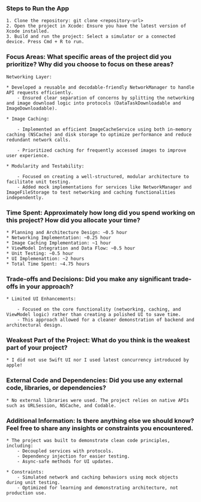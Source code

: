 ### Steps to Run the App
    1. Clone the repository: git clone <repository-url>
    2. Open the project in Xcode: Ensure you have the latest version of Xcode installed.
    3. Build and run the project: Select a simulator or a connected device. Press Cmd + R to run.

### Focus Areas: What specific areas of the project did you prioritize? Why did you choose to focus on these areas?
    Networking Layer:

    * Developed a reusable and decodable-friendly NetworkManager to handle API requests efficiently. 
        - Ensured clear separation of concerns by splitting the networking and image download logic into protocols (DataTaskDownloadable and ImageDownloadable).
    
    * Image Caching:

        - Implemented an efficient ImageCacheService using both in-memory caching (NSCache) and disk storage to optimize performance and reduce redundant network calls.
    
        - Prioritized caching for frequently accessed images to improve user experience.

    * Modularity and Testability:

        - Focused on creating a well-structured, modular architecture to facilitate unit testing.
        - Added mock implementations for services like NetworkManager and ImageFileStorage to test networking and caching functionalities independently.

### Time Spent: Approximately how long did you spend working on this project? How did you allocate your time?
    * Planning and Architecture Design: ~0.5 hour
    * Networking Implementation: ~0.25 hour
    * Image Caching Implementation: ~1 hour
    * ViewModel Integration and Data Flow: ~0.5 hour
    * Unit Testing: ~0.5 hour
    * UI Implemenattion: ~2 hours
    * Total Time Spent: ~4.75 hours

### Trade-offs and Decisions: Did you make any significant trade-offs in your approach?
    * Limited UI Enhancements:

        - Focused on the core functionality (networking, caching, and ViewModel logic) rather than creating a polished UI to save time.
        - This approach allowed for a cleaner demonstration of backend and architectural design.

### Weakest Part of the Project: What do you think is the weakest part of your project?
    * I did not use Swift UI nor I used latest concurrency introduced by apple!

### External Code and Dependencies: Did you use any external code, libraries, or dependencies?
    * No external libraries were used. The project relies on native APIs such as URLSession, NSCache, and Codable.

### Additional Information: Is there anything else we should know? Feel free to share any insights or constraints you encountered.
    
    * The project was built to demonstrate clean code principles, including:
        - Decoupled services with protocols.
        - Dependency injection for easier testing.
        - Async-safe methods for UI updates.

    * Constraints:
        - Simulated network and caching behaviors using mock objects during unit testing.
        - Optimized for learning and demonstrating architecture, not production use.
